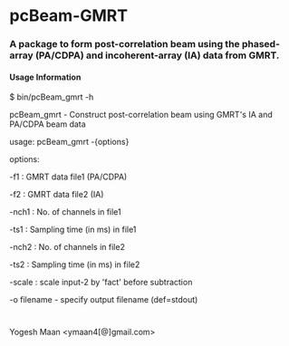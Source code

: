 # pcBeam-GMRT
### A package to form post-correlation beam using the phased-array (PA/CDPA) and incoherent-array (IA) data from GMRT.

#### Usage Information

$ bin/pcBeam_gmrt -h

pcBeam_gmrt - Construct post-correlation beam using GMRT's IA and PA/CDPA beam data

usage: pcBeam_gmrt -{options} 

options:

 -f1 <file-name> : GMRT data file1 (PA/CDPA)

 -f2 <file-name> : GMRT data file2 (IA)
 
 -nch1 <nchan>   : No. of channels in file1 

 -ts1  <tsamp>   : Sampling time (in ms) in file1 

 -nch2 <nchan>   : No. of channels in file2 

 -ts2  <tsamp>   : Sampling time (in ms) in file2 

 -scale <fact>   : scale input-2 by 'fact' before subtraction 

 -o filename - specify output filename (def=stdout)


#
Yogesh Maan  <ymaan4[@]gmail.com>
